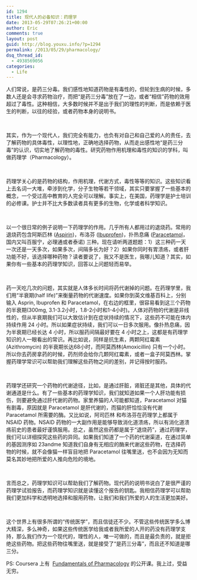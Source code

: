 ```yaml
---
id: 1294
title: 现代人的必备知识：药理学
date: 2013-05-29T07:26:21+00:00
author: Eric
comments: true
layout: post
guid: http://blog.youxu.info/?p=1294
permalink: /2013/05/29/pharmacology/
dsq_thread_id:
  - 4938569056
categories:
  - Life
---
```

<p dir="ltr">
  人们常说，是药三分毒。我们感性地知道药物是有毒性的，但轮到生病的时候，多数人还是会寻求药物治疗，而把“是药三分毒”放在了一边，或者“相信”药物的效用超过了毒性。这种相信，大多数时候并不是出于我们的理性的判断，而是依赖于医生的判断，以往的经验，或者药物本身的说明书。
</p>

&nbsp;

<p dir="ltr">
  其实，作为一个现代人，我们完全有能力，也负有对自己和自己爱的人的责任，去了解药物的具体毒性，以理性地，正确地选择药物，从而走出感性地“是药三分毒”的认识，切实地了解药物的毒性。研究药物作用机理和毒性的知识的学科，叫做药理学（Pharmacology）。
</p>

&nbsp;

<p dir="ltr">
  药理学关心的是药物的结构，作用机理，代谢方式，毒性等等的知识。这些知识看上去名词一大堆，牵涉到化学，分子生物等若干领域，其实只要掌握了一些基本的概念，一个受过高中教育的人完全可以理解。事实上，在美国，药理学是护士培训的必修课。护士并不比大多数读者具有更多的生物，化学或者科学知识。
</p>

&nbsp;

<p dir="ltr">
  以一个很日常的例子说明一下药理学的作用。几乎所有人都用过的退烧药。常用的退烧药包含阿斯匹林 (<a href="http://en.wikipedia.org/wiki/Aspirin">Aspirin</a>)，布洛芬 (<a href="http://en.wikipedia.org/wiki/Ibuprofen">Ibuprofen</a>)，扑热息痛 (<a href="http://en.wikipedia.org/wiki/Paracetamol">Paracetamol</a>，国内又叫百服宁，必理通或者泰诺) 三种。现在请听两道题题：1）这三种药一天一次还是一天多次，如果多次，间隔多长为好？2）如果你同时有胃溃疡，或者肝功能不好，该选择哪种药物？读者要说了，我又不是医生，我哪儿知道？其实，如果你有一些基本的药理学知识，回答以上问题轻而易举。
</p>

&nbsp;

<p dir="ltr">
  药一天吃几次的问题，其实就是人体多长时间将药代谢掉的问题。在药理学里，我们用“半衰期(half life)”来衡量药物的代谢速度。如果你到英文维基百科上，分别输入 Asprin, Ibuprofen 和 Paracetamol，在右边的框里，很容易看到这三个药物的半衰期(300mg, 3.1-3.2小时，1.8-2小时和1-4小时)。人体对药物的代谢是非线性的，但从半衰期我们可以大致估计到在症状持续的情况下，这些药不可能在体内持续作用 24 小时。所以如果症状持续，我们可以一日多次服用。像扑热息痛，因为半衰期已经长达 4 小时，所以服药间隔最好要在 4 小时之上，这都是有药理学知识的人一眼看出的常识。再比如说，同样是抗生素，两颗阿红霉素(Azithromycin) 的半衰期长达68小时，而阿莫西林(Amoxicillin) 只有一个小时。所以你去药房拿药的时候，药剂师会给你几颗阿红霉素，或者一盒子阿莫西林。掌握药理学常识可以帮助我们理解这些药物之间的差别，并记得按时服药。
</p>

&nbsp;

<p dir="ltr">
  药理学还研究一个药物的代谢途径，比如，是通过肝脏，肾脏还是其他，具体的代谢通道是什么。有了一些基本的药理学知识，我们就知道如果一个人肝功能有损伤，则要避免通过肝代谢的药物。家里养猫的人可能都知道，Paracetamol 对猫有剧毒，原因就是 Paracetamol 是肝代谢的，而猫的肝恰恰没有代谢 Paracetamol 所需要的酶。又比如说，阿司匹林 和布洛芬在药理学上都属于NSAID 药物。NSAID 药物的一大副作用是能够导致消化道溃疡，所以有消化道溃疡前史的患者最好谨慎服用。总之，虽然这些药都是属于“退烧药”，通过药理学，我们可以详细探究这些药的异同。如果我们知道了一个药的代谢渠道，在通过简单的基因测序如 23andme 知道我们自身有无相应的酶来代谢这些药物，在选择药物的时候，就不会像猫一样盲目地把 Paracetamol 往嘴里送，也不会因为无知而莫名其妙地把所爱的人推向危险的境地。
</p>

&nbsp;

<p dir="ltr">
  言而总之，药理学知识可以帮助我们了解药物。现代药的说明书说白了是很严谨的药理学试验报告，而药理学知识就是读懂这个报告的钥匙。我相信药理学可以帮助我们更加科学和透明地选择和服用药物，让我们和我们所爱的人的生活更加美好。
</p>

&nbsp;

<p dir="ltr">
  这个世界上有很多所谓的“传统医学”，而且信徒还不少。不管这些传统医学多么博大精深，多么神奇，如果这些传统医学给我或者我所爱的人开的药没有药理学支持，那么我们作为一个现代的，理性的人，唯一可做的，而且是最负责的，就是拒绝这些药物。把这些药物往嘴里送，就是接受了“是药三分毒”，而且还不知道是哪三分。
</p>

PS: Coursera 上有  [Fundamentals of Pharmacology](https://www.coursera.org/course/pharm101) 的公开课。我上过，受益无穷。

<div>
</div>